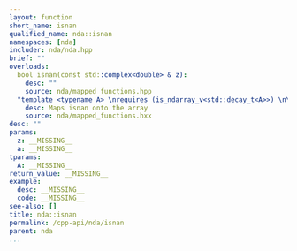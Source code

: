 ```yaml
---
layout: function
short_name: isnan
qualified_name: nda::isnan
namespaces: [nda]
includer: nda/nda.hpp
brief: ""
overloads:
  bool isnan(const std::complex<double> & z):
    desc: ""
    source: nda/mapped_functions.hpp
  "template <typename A> \nrequires (is_ndarray_v<std::decay_t<A>>) \n\nauto isnan(A && a)":
    desc: Maps isnan onto the array
    source: nda/mapped_functions.hxx
desc: ""
params:
  z: __MISSING__
  a: __MISSING__
tparams:
  A: __MISSING__
return_value: __MISSING__
example:
  desc: __MISSING__
  code: __MISSING__
see-also: []
title: nda::isnan
permalink: /cpp-api/nda/isnan
parent: nda
...
```


